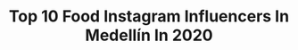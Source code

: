 ---
title: Top 10 Food Instagram Influencers In Medellín In 2020
description: >-
  Find top food Instagram influencers in Medellín in 2020. Most popular hashtags: #food #colombia #style #bogota.
platform: Instagram
profiles:
  - username: "raulmejia320"
    fullname: >-
      Raul Mejia
    location: "Colombia"
    followers: 18300
    engagement: 238
    commentsToLikes: 0.401289
    id: ck8sxh8y2hdyv0j787web52ew
    verified: false
    hashtags: "#tazmania, #rockstar, #sunglasses, #face"
  - username: "sinculpaporfavor"
    fullname: >-
      Coach en cambio de HÁBITOS
    location: "Colombia"
    followers: 66319
    engagement: 166
    commentsToLikes: 0.046183
    id: ck6tpuqe4n5nh0j71sjvn48yq
    verified: false
    hashtags: "#snacksinculpaporfavor, #organic, #yum, #yummy"
  - username: "jesusbarrios12"
    fullname: >-
      Jesús Barrios
    location: "Colombia"
    followers: 12916
    engagement: 385
    commentsToLikes: 0.035171
    id: ck5zvrfhz4sbg0i14zg3iflq8
    verified: false
    hashtags: "#maratonista, #mihadamadrina, #fotografia, #dise"
  - username: "gatoderisa"
    fullname: >-
      Jonathan Gato
    location: "Colombia"
    followers: 41979
    engagement: 470
    commentsToLikes: 0.042335
    id: ck0vy0lyt1neh0i19kgpjrjvx
    verified: false
    hashtags: "#gato, #freddiemercury, #world, #colours"
  - username: "manurayxor"
    fullname: >-
      Manuela Ortiz
    location: "Colombia"
    followers: 35671
    engagement: 162
    commentsToLikes: 0.017919
    id: ck5zvrrwl4t210i14gyde7727
    verified: false
    hashtags: "#ootd, #cats, #heart, #cuarentena"
  - username: "colombia.gram"
    fullname: >-
      Colombia 🇨🇴
    location: "Colombia"
    followers: 67584
    engagement: 225
    commentsToLikes: 0.013427
    id: ck5znz25npfht0i144cdgoy8i
    verified: false
    hashtags: "#salentoquind, #idpaisa, #guaviare, #comuna13"
  - username: "danielabohor"
    fullname: >-
      Daniela Bohórquez
    location: "Colombia"
    followers: 53069
    engagement: 480
    commentsToLikes: 0.029582
    id: ck5q540fgra840i11cnw458ni
    verified: false
    hashtags: "#outfitinspiration, #lookoftheday, #stayhome, #ootdanibohor"
  - username: "mikevsfood_oficial"
    fullname: >-
      MikeVsFood
    location: "Colombia"
    followers: 22650
    engagement: 309
    commentsToLikes: 0.163737
    id: ck0w4u3pm0ffj0i19xnl72mes
    verified: false
    hashtags: "#nutella, #elmejorregaloesllegarbienacasa, #precaution, #love"
  - username: "juandaimond"
    fullname: >-
      JUANDAIMOND
    location: "Colombia"
    followers: 47003
    engagement: 516
    commentsToLikes: 0.026475
    id: ck6u91mx3uyoz0j71kuvli029
    verified: false
    hashtags: "#stayhome, #mequedoencasa, #stayhappy, #stayathome"
  - username: "giulioiannelli"
    fullname: >-
      Giulio Iannelli
    location: "Colombia"
    followers: 20463
    engagement: 593
    commentsToLikes: 0.026516
    id: ck5qbbludkry10i11pevsb0ia
    verified: false
    hashtags: "#40anni, #navidad, #restaurant, #sanvalentino"
---
